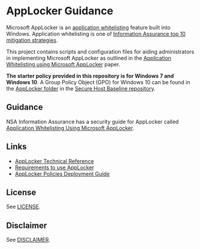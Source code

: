 # AppLocker Guidance

Microsoft AppLocker is an [application whitelisting](https://www.iad.gov/iad/library/ia-guidance/security-tips/application-whitelisting.cfm) feature built into Windows. Application whitelisting is one of [Information Assurance top 10 mitigation strategies](https://www.iad.gov/iad/library/ia-guidance/iads-top-10-information-assurance-mitigation-strategies.cfm).

This project contains scripts and configuration files for aiding administrators in implementing Microsoft AppLocker as outlined in the [Application Whitelisting using Microsoft AppLocker](https://www.iad.gov/iad/library/ia-guidance/tech-briefs/application-whitelisting-using-microsoft-applocker.cfm) paper. 

**The starter policy provided in this repository is for Windows 7 and Windows 10**. A Group Policy Object (GPO) for Windows 10 can be found in the [AppLocker folder](https://github.com/iadgov/Secure-Host-Baseline/tree/master/AppLocker) in the [Secure Host Baseline repository](https://github.com/iadgov/Secure-Host-Baseline/).

## Guidance
NSA Information Assurance has a security guide for AppLocker called [Application Whitelisting Using Microsoft AppLocker](https://www.iad.gov/iad/library/ia-guidance/tech-briefs/application-whitelisting-using-microsoft-applocker.cfm).

## Links

* [AppLocker Technical Reference](https://docs.microsoft.com/en-us/windows/device-security/applocker/applocker-technical-reference)
* [Requirements to use AppLocker](https://docs.microsoft.com/en-us/windows/device-security/applocker/requirements-to-use-applocker)
* [AppLocker Policies Deployment Guide](https://docs.microsoft.com/en-us/windows/device-security/applocker/applocker-policies-deployment-guide)

## License
See [LICENSE](LICENSE.md).

## Disclaimer
See [DISCLAIMER](DISCLAIMER.md).